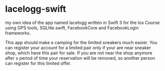 # lacelogg-swift
my own idea of the app named lacelogg written in Swift 3 for the Ios Course using GPS tools, SQLlite.swift, FacebookCore and FacebookLogin frameworks.

This app should make a camping for the limited sneakers much easier. You can register your account for a limited pair only if your are near sneaker shop, which have this pair for sale. If you are not near the shop anymore after x period of time your reservation will be removed, so another person can register for this limited offer.
